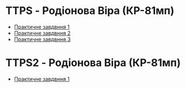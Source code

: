 # TTPS - Родіонова Віра (КР-81мп)

* [Практичне завдвння 1](https://github.com/ViraRodionova/TTPS/tree/master/Lab1)
* [Практичне завдвння 2](https://github.com/ViraRodionova/TTPS/tree/master/Lab2)
* [Практичне завдвння 3](https://github.com/ViraRodionova/TTPS/tree/master/Lab3/CoffeeShops)

# TTPS2 - Родіонова Віра (КР-81мп)

* [Практичне завдвння 1](https://github.com/ViraRodionova/TTPS/tree/master/Lab4)